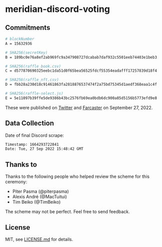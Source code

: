 # meridian-discord-voting

## Commitments

```sh
# blockNumber
A = 15632936

# SHA256(secretKey)
B = 189bc0e76a8ef2ab969fc9a347908727dcabab7daf932c5501eeb74403e1beb3

# SHA256(raffle_book.csv)
C = d577870690325eebc1da51d0f65bea56525fdcf55354eadafff17257839d18f4

# SHA256(raffle_nft.csv)
D = fbb28a230d18c91461863fa2818876537474f2a75bd75345d1aedf368eaa1c4f

# SHA256(raffle-select.js)
E = 5e11097b39ffe5de9386b43bc2576fb69ea0bdb6dc900a85d5156b5773efd9e8
```

These were published on [Twitter](https://twitter.com/mattdesl/status/1574866811987927040) and [Farcaster](farcaster://casts/0x0715896c86914e3d203028fb003f60ef8faa53640d4a1e768d0029474eeccd01/0x0715896c86914e3d203028fb003f60ef8faa53640d4a1e768d0029474eeccd01) on September 27, 2022.

## Data Collection

Date of final Discord scrape:

```sh
Timestamp: 1664293722841
Date: Tue, 27 Sep 2022 15:48:42 GMT
```

## Thanks to

Thanks to the following people who helped review the scheme for this ceremony:

- Piter Pasma (@piterpasma)
- Alexis André (@MacTuitui)
- Tim Beiko (@TimBeiko)

The scheme may not be perfect. Feel free to send feedback.

## License

MIT, see [LICENSE.md](http://github.com/mattdesl/meridian-discord-voting/blob/master/LICENSE.md) for details.
